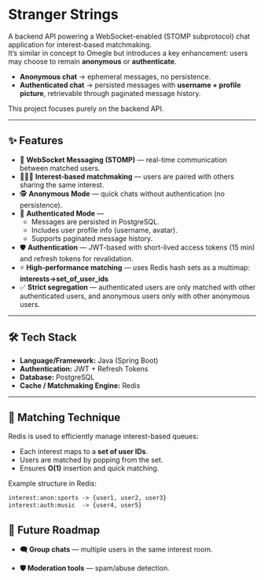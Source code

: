 # Stranger Strings

A backend API powering a WebSocket-enabled (STOMP subprotocol) chat application for interest-based matchmaking.  
It’s similar in concept to Omegle but introduces a key enhancement: users may choose to remain **anonymous** or **authenticate**.  

- **Anonymous chat** → ephemeral messages, no persistence.  
- **Authenticated chat** → persisted messages with **username + profile picture**, retrievable through paginated message history.  

This project focuses purely on the backend API.

---

## ✨ Features

- 🔗 **WebSocket Messaging (STOMP)** — real-time communication between matched users.  
- 🧑‍🤝‍🧑 **Interest-based matchmaking** — users are paired with others sharing the same interest.  
- 🕵️ **Anonymous Mode** — quick chats without authentication (no persistence).  
- 🔑 **Authenticated Mode** —  
  - Messages are persisted in PostgreSQL.  
  - Includes user profile info (username, avatar).  
  - Supports paginated message history.  
- 🛡️ **Authentication** — JWT-based with short-lived access tokens (15 min) and refresh tokens for revalidation.  
- ⚡ **High-performance matching** — uses Redis hash sets as a multimap:  **interests->set_of_user_ids**
- ✅ **Strict segregation** — authenticated users are only matched with other authenticated users, and anonymous users only with other anonymous users.

---

## 🛠️ Tech Stack

- **Language/Framework:** Java (Spring Boot)  
- **Authentication:** JWT + Refresh Tokens  
- **Database:** PostgreSQL  
- **Cache / Matchmaking Engine:** Redis  

---

## 📐 Matching Technique

Redis is used to efficiently manage interest-based queues:

- Each interest maps to a **set of user IDs**.  
- Users are matched by popping from the set.  
- Ensures **O(1)** insertion and quick matching.  

Example structure in Redis:  
```txt
interest:anon:sports -> {user1, user2, user3}
interest:auth:music  -> {user4, user5}
```

## 🚀 Future Roadmap

- **🗨️ Group chats** — multiple users in the same interest room.

- **🛡️ Moderation tools** — spam/abuse detection.

